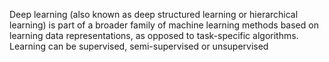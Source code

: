 Deep learning (also known as deep structured learning or hierarchical learning) is 
part of a broader family of machine learning methods based on learning data
representations, as opposed to task-specific algorithms. Learning can be supervised, 
semi-supervised or unsupervised
